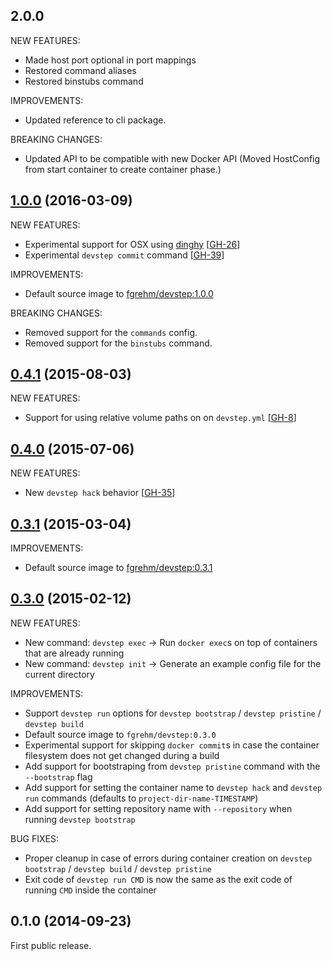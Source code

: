 ## 2.0.0

NEW FEATURES:

  - Made host port optional in port mappings
  - Restored command aliases
  - Restored binstubs command

IMPROVEMENTS:

  - Updated reference to cli package.

BREAKING CHANGES:

  - Updated API to be compatible with new Docker API (Moved HostConfig from start container to create container phase.)

## [1.0.0](https://github.com/fgrehm/devstep-cli/compare/v0.4.1...v1.0.0) (2016-03-09)

NEW FEATURES:

  - Experimental support for OSX using [dinghy](https://github.com/codekitchen/dinghy) [[GH-26]]
  - Experimental `devstep commit` command [[GH-39]]

[GH-26]: https://github.com/fgrehm/devstep-cli/issues/26
[GH-39]: https://github.com/fgrehm/devstep-cli/issues/39

IMPROVEMENTS:

  - Default source image to [fgrehm/devstep:1.0.0](https://github.com/fgrehm/devstep/releases/tag/v1.0.0)

BREAKING CHANGES:

  - Removed support for the `commands` config.
  - Removed support for the `binstubs` command.

## [0.4.1](https://github.com/fgrehm/devstep-cli/compare/v0.4.0...v0.4.1) (2015-08-03)

NEW FEATURES:
  - Support for using relative volume paths on on `devstep.yml` [[GH-8]]

[GH-8]: https://github.com/fgrehm/devstep-cli/issues/8

## [0.4.0](https://github.com/fgrehm/devstep-cli/compare/v0.3.1...v0.4.0) (2015-07-06)

NEW FEATURES:
  - New `devstep hack` behavior [[GH-35]]

[GH-35]: https://github.com/fgrehm/devstep-cli/issues/35

## [0.3.1](https://github.com/fgrehm/devstep-cli/compare/v0.3.0...v0.3.1) (2015-03-04)

IMPROVEMENTS:

  - Default source image to [fgrehm/devstep:0.3.1](https://github.com/fgrehm/devstep/releases/tag/v0.3.1)


## [0.3.0](https://github.com/fgrehm/devstep-cli/compare/v0.1.0...v0.3.0) (2015-02-12)

NEW FEATURES:

  - New command: `devstep exec` -> Run `docker exec`s on top of containers that are already running
  - New command: `devstep init` -> Generate an example config file for the current directory

IMPROVEMENTS:

  - Support `devstep run` options for `devstep bootstrap` / `devstep pristine` / `devstep build`
  - Default source image to `fgrehm/devstep:0.3.0`
  - Experimental support for skipping `docker commit`s in case the container filesystem does not get changed during a build
  - Add support for bootstraping from `devstep pristine` command with the `--bootstrap` flag
  - Add support for setting the container name to `devstep hack` and `devstep run` commands (defaults to `project-dir-name-TIMESTAMP`)
  - Add support for setting repository name with `--repository` when running `devstep bootstrap`

BUG FIXES:

  - Proper cleanup in case of errors during container creation on `devstep bootstrap` / `devstep build` / `devstep pristine`
  - Exit code of `devstep run CMD` is now the same as the exit code of running `CMD` inside the container

## 0.1.0 (2014-09-23)

First public release.
